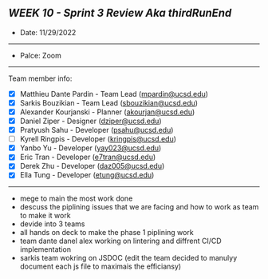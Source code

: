 
***WEEK 10 - Sprint 3 Review Aka thirdRunEnd***
---

- Date: 11/29/2022

---

- Palce: Zoom

---

Team member info:<br>
- [x] Matthieu Dante Pardin - Team Lead (mpardin@ucsd.edu)<br>
- [x] Sarkis Bouzikian - Team Lead (sbouzikian@ucsd.edu)<br>
- [x] Alexander Kourjanski - Planner (akourjan@ucsd.edu)<br>
- [x] Daniel Ziper - Designer (dziper@ucsd.edu)<br>
- [x] Pratyush Sahu - Developer (psahu@ucsd.edu)<br>
- [ ] Kyrell Ringpis - Developer (kringpis@ucsd.edu)<br>
- [x] Yanbo Yu - Developer (yay023@ucsd.edu)<br>
- [x] Eric Tran - Developer (e7tran@ucsd.edu)<br>
- [x] Derek Zhu - Developer (daz005@ucsd.edu)<br>
- [x] Ella Tung - Developer (etung@ucsd.edu)

---

- mege to main the most work done 
- descuss the piplining issues that we are facing and how to work as team to make it work 
- devide into 3 teams 
- all hands on deck to make the phase 1 piplining work 
- team dante danel alex working on lintering and diffrent CI/CD implementation
- sarkis team wokring on JSDOC (edit the team decided to manulyy document each js file to maximais the efficiansy)
